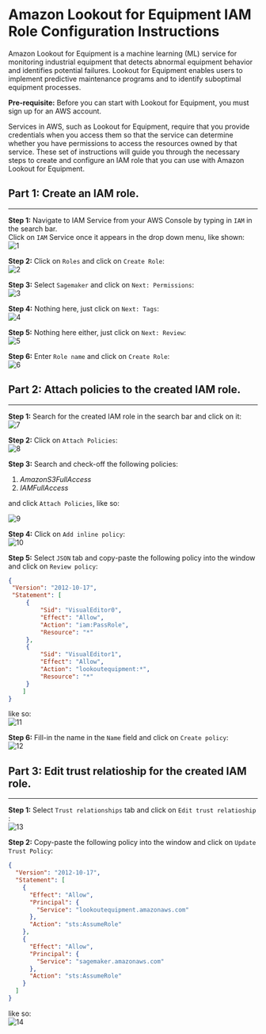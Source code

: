 # Amazon Lookout for Equipment IAM Role Configuration Instructions
Amazon Lookout for Equipment is a machine learning (ML) service for monitoring industrial equipment that detects abnormal equipment behavior and identifies potential failures. Lookout for Equipment enables users to implement predictive maintenance programs and to identify suboptimal equipment processes. 


**Pre-requisite:**
Before you can start with Lookout for Equipment, you must sign up for an AWS account. 

Services in AWS, such as Lookout for Equipment, require that you provide credentials when you access them so that the service can determine whether you have permissions to access the resources owned by that service. These set of instructions will guide you through the necessary steps to create and configure an IAM role that you can use with Amazon Lookout for Equipment.

## Part 1: Create an IAM role.
---
**Step 1:** Navigate to IAM Service from your AWS Console by typing in `IAM` in the search bar. </br>
Click on `IAM` Service once it appears in the drop down menu, like shown:</br>
![1](screenshots/1.png)
</br>

**Step 2:** Click on `Roles` and click on `Create Role`: </br>
![2](screenshots/2.png)
</br>

**Step 3:** Select `Sagemaker` and click on `Next: Permissions`: </br>
![3](screenshots/3.png)
</br>

**Step 4:** Nothing here, just click on `Next: Tags`: </br>
![4](screenshots/4.png)
</br>

**Step 5:** Nothing here either, just click on `Next: Review`: </br>
![5](screenshots/5.png)
</br>

**Step 6:** Enter `Role name` and click on `Create Role`: </br>
![6](screenshots/6.png)
</br>


## Part 2: Attach policies to the created IAM role.
---
**Step 1:** Search for the created IAM role in the search bar and click on it: </br>
![7](screenshots/7.png)
</br>

**Step 2:** Click on `Attach Policies`: </br>
![8](screenshots/8.png)
</br>

**Step 3:** Search and check-off the following policies: </br>
1. _AmazonS3FullAccess_
2. _IAMFullAccess_

and click `Attach Policies`, like so:</br>

![9](screenshots/9.png)
</br>

**Step 4:** Click on `Add inline policy`: </br>
![10](screenshots/10.png)
</br>

**Step 5:** Select `JSON` tab and copy-paste the following policy into the window and click on `Review policy`: </br>
```json
{
 "Version": "2012-10-17",
 "Statement": [
     {
         "Sid": "VisualEditor0",
         "Effect": "Allow",
         "Action": "iam:PassRole",
         "Resource": "*"
     },
     {
         "Sid": "VisualEditor1",
         "Effect": "Allow",
         "Action": "lookoutequipment:*",
         "Resource": "*"
     }
    ]
}
```

like so: </br>
![11](screenshots/11.png)
</br>

**Step 6:** Fill-in the name in the `Name` field and click on `Create policy`: </br>
![12](screenshots/12.png)
</br>

## Part 3: Edit trust relatioship for the created IAM role.
---
**Step 1:** Select `Trust relationships` tab and click on `Edit trust relatioship `: </br>
![13](screenshots/13.png)
</br>

**Step 2:** Copy-paste the following policy into the window and click on `Update Trust Policy`: </br>
```json
{
  "Version": "2012-10-17",
  "Statement": [
    {
      "Effect": "Allow",
      "Principal": {
        "Service": "lookoutequipment.amazonaws.com"
      },
      "Action": "sts:AssumeRole"
    },
    {
      "Effect": "Allow",
      "Principal": {
        "Service": "sagemaker.amazonaws.com"
      },
      "Action": "sts:AssumeRole"
    }
  ]
}
```

like so: </br>
![14](screenshots/14.png)
</br>